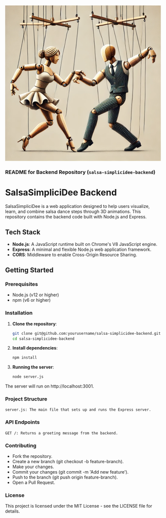 ![Salsasimplicideelogo](images/salsaSimplicideelogo.png)

### README for Backend Repository (`salsa-simplicidee-backend`)


# SalsaSimpliciDee Backend

SalsaSimpliciDee is a web application designed to help users visualize, learn, and combine salsa dance steps through 3D animations. This repository contains the backend code built with Node.js and Express.

## Tech Stack

- **Node.js**: A JavaScript runtime built on Chrome's V8 JavaScript engine.
- **Express**: A minimal and flexible Node.js web application framework.
- **CORS**: Middleware to enable Cross-Origin Resource Sharing.

## Getting Started

### Prerequisites

- Node.js (v12 or higher)
- npm (v6 or higher)

### Installation

1. **Clone the repository**:
   ```bash
   git clone git@github.com:yourusername/salsa-simplicidee-backend.git
   cd salsa-simplicidee-backend
2. **Install dependencies**:
    ```bash
    npm install
3. **Running the server**:
    ```bash
    node server.js
The server will run on http://localhost:3001.

### Project Structure

    server.js: The main file that sets up and runs the Express server.

### API Endpoints

    GET /: Returns a greeting message from the backend.

### Contributing

- Fork the repository.
- Create a new branch (git checkout -b feature-branch).
- Make your changes.
- Commit your changes (git commit -m 'Add new feature'). 
- Push to the branch (git push origin feature-branch).
- Open a Pull Request.

### License

This project is licensed under the MIT License - see the LICENSE file for details.